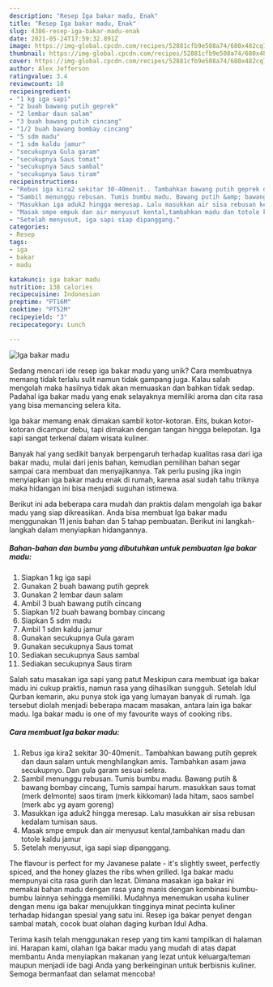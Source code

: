 ```yaml
---
description: "Resep Iga bakar madu, Enak"
title: "Resep Iga bakar madu, Enak"
slug: 4386-resep-iga-bakar-madu-enak
date: 2021-05-24T17:59:32.891Z
image: https://img-global.cpcdn.com/recipes/52881cfb9e508a74/680x482cq70/iga-bakar-madu-foto-resep-utama.jpg
thumbnail: https://img-global.cpcdn.com/recipes/52881cfb9e508a74/680x482cq70/iga-bakar-madu-foto-resep-utama.jpg
cover: https://img-global.cpcdn.com/recipes/52881cfb9e508a74/680x482cq70/iga-bakar-madu-foto-resep-utama.jpg
author: Alex Jefferson
ratingvalue: 3.4
reviewcount: 10
recipeingredient:
- "1 kg iga sapi"
- "2 buah bawang putih geprek"
- "2 lembar daun salam"
- "3 buah bawang putih cincang"
- "1/2 buah bawang bombay cincang"
- "5 sdm madu"
- "1 sdm kaldu jamur"
- "secukupnya Gula garam"
- "secukupnya Saus tomat"
- "secukupnya Saus sambal"
- "secukupnya Saus tiram"
recipeinstructions:
- "Rebus iga kira2 sekitar 30-40menit.. Tambahkan bawang putih geprek dan daun salam untuk menghilangkan amis. Tambahkan asam jawa secukupnyo. Dan gula garam sesuai selera."
- "Sambil menunggu rebusan. Tumis bumbu madu. Bawang putih &amp; bawang bombay cincang, Tumis sampai harum. masukkan saus tomat (merk delmonte) saos tiram (merk kikkoman) lada hitam, saos sambel (merk abc yg ayam goreng)"
- "Masukkan iga aduk2 hingga meresap. Lalu masukkan air sisa rebusan kedalam tumisan saus."
- "Masak smpe empuk dan air menyusut kental,tambahkan madu dan totole kaldu jamur"
- "Setelah menyusut, iga sapi siap dipanggang."
categories:
- Resep
tags:
- iga
- bakar
- madu

katakunci: iga bakar madu 
nutrition: 138 calories
recipecuisine: Indonesian
preptime: "PT16M"
cooktime: "PT52M"
recipeyield: "3"
recipecategory: Lunch

---
```



![Iga bakar madu](https://img-global.cpcdn.com/recipes/52881cfb9e508a74/680x482cq70/iga-bakar-madu-foto-resep-utama.jpg)

Sedang mencari ide resep iga bakar madu yang unik? Cara membuatnya memang tidak terlalu sulit namun tidak gampang juga. Kalau salah mengolah maka hasilnya tidak akan memuaskan dan bahkan tidak sedap. Padahal iga bakar madu yang enak selayaknya memiliki aroma dan cita rasa yang bisa memancing selera kita.

Iga bakar memang enak dimakan sambil kotor-kotoran. Eits, bukan kotor-kotoran dicampur debu, tapi dimakan dengan tangan hingga belepotan. Iga sapi sangat terkenal dalam wisata kuliner.

Banyak hal yang sedikit banyak berpengaruh terhadap kualitas rasa dari iga bakar madu, mulai dari jenis bahan, kemudian pemilihan bahan segar sampai cara membuat dan menyajikannya. Tak perlu pusing jika ingin menyiapkan iga bakar madu enak di rumah, karena asal sudah tahu triknya maka hidangan ini bisa menjadi suguhan istimewa.


Berikut ini ada beberapa cara mudah dan praktis dalam mengolah iga bakar madu yang siap dikreasikan. Anda bisa membuat Iga bakar madu menggunakan 11 jenis bahan dan 5 tahap pembuatan. Berikut ini langkah-langkah dalam menyiapkan hidangannya.

<!--inarticleads1-->

##### Bahan-bahan dan bumbu yang dibutuhkan untuk pembuatan Iga bakar madu:

1. Siapkan 1 kg iga sapi
1. Gunakan 2 buah bawang putih geprek
1. Gunakan 2 lembar daun salam
1. Ambil 3 buah bawang putih cincang
1. Siapkan 1/2 buah bawang bombay cincang
1. Siapkan 5 sdm madu
1. Ambil 1 sdm kaldu jamur
1. Gunakan secukupnya Gula garam
1. Gunakan secukupnya Saus tomat
1. Sediakan secukupnya Saus sambal
1. Sediakan secukupnya Saus tiram


Salah satu masakan iga sapi yang patut Meskipun cara membuat iga bakar madu ini cukup praktis, namun rasa yang dihasilkan sungguh. Setelah Idul Qurban kemarin, aku punya stok iga yang lumayan banyak di rumah. Iga tersebut diolah menjadi beberapa macam masakan, antara lain iga bakar madu. Iga bakar madu is one of my favourite ways of cooking ribs. 

<!--inarticleads2-->

##### Cara membuat Iga bakar madu:

1. Rebus iga kira2 sekitar 30-40menit.. Tambahkan bawang putih geprek dan daun salam untuk menghilangkan amis. Tambahkan asam jawa secukupnyo. Dan gula garam sesuai selera.
1. Sambil menunggu rebusan. Tumis bumbu madu. Bawang putih &amp; bawang bombay cincang, Tumis sampai harum. masukkan saus tomat (merk delmonte) saos tiram (merk kikkoman) lada hitam, saos sambel (merk abc yg ayam goreng)
1. Masukkan iga aduk2 hingga meresap. Lalu masukkan air sisa rebusan kedalam tumisan saus.
1. Masak smpe empuk dan air menyusut kental,tambahkan madu dan totole kaldu jamur
1. Setelah menyusut, iga sapi siap dipanggang.


The flavour is perfect for my Javanese palate - it&#39;s slightly sweet, perfectly spiced, and the honey glazes the ribs when grilled. Iga bakar madu mempunyai cita rasa gurih dan lezat. Dimana masakan iga bakar ini memakai bahan madu dengan rasa yang manis dengan kombinasi bumbu-bumbu lainnya sehingga memiliki. Mudahnya menemukan usaha kuliner dengan menu iga bakar menujukkan tingginya minat pecinta kuliner terhadap hidangan spesial yang satu ini. Resep iga bakar penyet dengan sambal matah, cocok buat olahan daging kurban Idul Adha. 

Terima kasih telah menggunakan resep yang tim kami tampilkan di halaman ini. Harapan kami, olahan Iga bakar madu yang mudah di atas dapat membantu Anda menyiapkan makanan yang lezat untuk keluarga/teman maupun menjadi ide bagi Anda yang berkeinginan untuk berbisnis kuliner. Semoga bermanfaat dan selamat mencoba!

